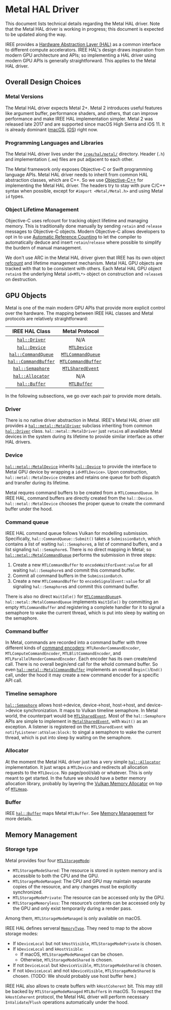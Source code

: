 # Metal HAL Driver

This document lists technical details regarding the Metal HAL driver. Note that
the Metal HAL driver is working in progress; this document is expected to be
updated along the way.

IREE provides a [Hardware Abstraction Layer (HAL)][iree-hal] as a common
interface to different compute accelerators. IREE HAL's design draws inspiration
from modern GPU architecture and APIs; so implementing a HAL driver using modern
GPU APIs is generally straightforward. This applies to the Metal HAL driver.

## Overall Design Choices

### Metal Versions

The Metal HAL driver expects Metal 2+. Metal 2 introduces useful features like
argument buffer, performance shaders, and others, that can improve performance
and make IREE HAL implementation simpler. Metal 2 was released late 2017 and
are supported since macOS High Sierra and iOS 11. It is already dominant
([macOS][macos-version-share], [iOS][ios-version-share]) right now.

### Programming Languages and Libraries

The Metal HAL driver lives under the [`iree/hal/metal/`][iree-metal] directory.
Header (`.h`) and implementation (`.mm`) files are put adjacent to each other.

The Metal framework only exposes Objective-C or Swift programming language APIs.
Metal HAL driver needs to inherit from common HAL abstraction classes, which are
C++. So we use [Objective-C++][objcxx] for implementing the Metal HAL driver.
The headers try to stay with pure C/C++ syntax when possible, except for
`#import <Metal/Metal.h>` and using Metal `id` types.

### Object Lifetime Management

Objective-C uses refcount for tracking object lifetime and managing memory.
This is traditionally done manually by sending `retain` and `release` messages
to Objective-C objects. Modern Objective-C allows developers to opt in to use
[Automatic Reference Counting][objc-arc] to let the compiler to automatically
deduce and insert `retain`/`release` where possible to simplify the burdern
of manual management.

We don't use ARC in the Metal HAL driver given that IREE has its own object
[refcount][iree-refptr] and lifetime management mechanism. Metal HAL GPU objects
are tracked with that to be consistent with others. Each Metal HAL GPU object
`retain`s the underlying Metal `id<MTL*>` object on construction and `release`s
on destruction.

## GPU Objects

Metal is one of the main modern GPU APIs that provide more explicit control over
the hardware. The mapping between IREE HAL classes and Metal protocols are
relatively straightforward:

IREE HAL Class | Metal Protocol
:-------------:|:-------------:
[`hal::Driver`][hal-driver] | N/A
[`hal::Device`][hal-device] | [`MTLDevice`][mtl-device]
[`hal::CommandQueue`][hal-command-queue] | [`MTLCommandQueue`][mtl-command-queue]
[`hal::CommandBuffer`][hal-command-buffer] | [`MTLCommandBuffer`][mtl-command-buffer]
[`hal::Semaphore`][hal-semaphore] | [`MTLSharedEvent`][mtl-shared-event]
[`hal::Allocator`][hal-allocator] | N/A
[`hal::Buffer`][hal-buffer] | [`MTLBuffer`][mtl-buffer]

In the following subsections, we go over each pair to provide more details.

### Driver

There is no native driver abstraction in Metal. IREE's Metal HAL driver still
provides a [`hal::metal::MetalDriver`][metal-driver] subclass inheriting from
common [`hal::Driver`][hal-driver] class.  `hal::metal::MetalDriver` just
`retain`s all available Metal devices in the system during its lifetime to
provide similar interface as other HAL drivers.

### Device

[`hal::metal::MetalDevice`][metal-device] inherits [`hal::Device`][hal-device]
to provide the interface to Metal GPU device by wrapping a `id<MTLDevice>`.
Upon construction, `hal::metal::MetalDevice` creates and retains one queue for
both dispatch and transfer during its lifetime.

Metal requres command buffers to be created from a `MTLCommandQueue`. In IREE
HAL, command buffers are directly created from the `hal::Device`.
`hal::metal::MetalDevice` chooses the proper queue to create the command
buffer under the hood.

### Command queue

IREE HAL command queue follows Vulkan for modelling submission. Specifically,
`hal::CommandQueue::Submit()` takes a `SubmissionBatch`, which contains a list
of waiting `hal::Semaphore`s, a list of command buffers, and a list signaling
`hal::Semaphore`s. There is no direct mapping in Metal; so
[`hal::metal::MetalCommandQueue`][metal-command-queue] performs the submission
in three steps:

1. Create a new `MTLCommandBuffer` to `encodeWaitForEvent:value` for all
   waiting `hal::Semaphore`s and commit this command buffer.
1. Commit all command buffers in the `SubmissionBatch`.
1. Create a new `MTLCommandBuffer` to `encodeSignalEvent:value` for all
   signaling `hal::Semaphore`s and commit this command buffer.

There is also no direct `WaitIdle()` for
[`MTLCommandQueue`][mtl-command-queue]s.  `hal::metal::MetalCommandQueue`
implements `WaitIdle()` by committing an empty `MTLCommandBuffer` and
registering a complete handler for it to signal a semaphore to wake the current
thread, which is put into sleep by waiting on the semaphore.

### Command buffer

In Metal, commands are recorded into a command buffer with three different kinds
of [command encoders][mtl-command-encoder]: `MTLRenderCommandEncoder`,
`MTLComputeCommandEncoder`, `MTLBlitCommandEncoder`, and
`MTLParallelRenderCommandEncoder`. Each encoder has its own create/end call.
There is no overall begin/end call for the whold command buffer. So even
[`hal::metal::MetalCommandBuffer`][metal-command-buffer] implements an overall
`Begin()`/`End()` call, under the hood it may create a new command encoder
for a specific API call.

### Timeline semaphore

[`hal::Semaphore`][hal-semaphore] allows host->device, device->host, host->host,
and device->device synchronization. It maps to Vulkan timeline semaphore.
In Metal world, the counterpart would be [`MTLSharedEvent`][mtl-shared-event].
Most of the `hal::Semaphore` APIs are simple to implement in
[`MetalSharedEvent`][metal-shared-event], with `Wait()` as an exception.
A listener is registered on the `MTLSharedEvent` with
`notifyListener:atValue:block:` to singal a semaphore to wake the current
thread, which is put into sleep by waiting on the semaphore.

### Allocator

At the moment the Metal HAL driver just has a very simple
[`hal::Allocator`][hal-allocator] implementation. It just wraps a `MTLDevice`
and redirects all allocation requests to the `MTLDevice`. No page/pool/slab
or whatever. This is only meant to get started. In the future we should have
a better memory allocation library, probably by layering the [Vulkan
Memory Allocator][vma] on top of [`MTLHeap`][mtl-heap].

### Buffer

IREE [`hal::Buffer`][hal-buffer] maps Metal `MTLBuffer`. See
[Memory Management](#memory-management) for more details.

## Memory Management

### Storage type

Metal provides four four [`MTLStorageMode`][mtl-storage-mode]:

* `MTLStorageModeShared`: The resource is stored in system memory and is
  accessible to both the CPU and the GPU.
* `MTLStorageModeManaged`: The CPU and GPU may maintain separate copies of the
  resource, and any changes must be explicitly synchronized.
* `MTLStorageModePrivate`: The resource can be accessed only by the GPU.
* `MTLStorageMemoryless`: The resource’s contents can be accessed only by the
  GPU and only exist temporarily during a render pass.

Among them, `MTLStorageModeManaged` is only available on macOS.

IREE HAL defines serveral [`MemoryType`][hal-buffer]. They need to map to the
above storage modes:

* If `kDeviceLocal` but not `kHostVisible`, `MTLStorageModePrivate` is chosen.
* If `kDeviceLocal` and `kHostVisible`:
  * If macOS, `MTLStorageModeManaged` can be chosen.
  * Otherwise, `MTLStorageModeShared` is chosen.
* If not `DeviceLocal` but `kDeviceVisible`, `MTLStorageModeShared` is chosen.
* If not `kDeviceLocal` and not `kDeviceVisible`, `MTLStorageModeShared` is
  chosen. (TODO: We should probably use host buffer here.)

IREE HAL also allows to create buffers with `kHostCoherent` bit. This may still
be backed by `MTLStorageModeManaged` `MTLBuffer`s in macOS. To respect the
`kHostCoherent` protocol, the Metal HAL driver will perform necessary
`InValidate`/`Flush` operations automatically under the hood.


[macos-version-share]: https://gs.statcounter.com/macos-version-market-share/desktop/worldwide
[ios-version-share]: https://developer.apple.com/support/app-store/
[iree-hal]: https://github.com/google/iree/tree/main/iree/hal
[iree-metal]: https://github.com/google/iree/tree/main/iree/hal/metal
[iree-refptr]: https://github.com/google/iree/blob/main/iree/base/ref_ptr.h
[hal-allocator]: https://github.com/google/iree/blob/main/iree/hal/allocator.h
[hal-buffer]: https://github.com/google/iree/blob/main/iree/hal/buffer.h
[hal-command-queue]: https://github.com/google/iree/blob/main/iree/hal/command_queue.h
[hal-command-buffer]: https://github.com/google/iree/blob/main/iree/hal/command_buffer.h
[hal-device]: https://github.com/google/iree/blob/main/iree/hal/device.h
[hal-driver]: https://github.com/google/iree/blob/main/iree/hal/driver.h
[hal-semaphore]: https://github.com/google/iree/blob/main/iree/hal/semaphore.h
[metal-command-queue]: https://github.com/google/iree/blob/main/iree/hal/metal/metal_command_queue.h
[metal-command-buffer]: https://github.com/google/iree/blob/main/iree/hal/metal/metal_command_buffer.h
[metal-device]: https://github.com/google/iree/blob/main/iree/hal/metal/metal_device.h
[metal-driver]: https://github.com/google/iree/blob/main/iree/hal/metal/metal_driver.h
[metal-shared-event]: https://github.com/google/iree/blob/main/iree/hal/metal/metal_shared_event.h
[mtl-buffer]: https://developer.apple.com/documentation/metal/mtlbuffer?language=objc
[mtl-command-buffer]: https://developer.apple.com/documentation/metal/mtlcommandbuffer?language=objc
[mtl-command-encoder]: https://developer.apple.com/documentation/metal/mtlcommandencoder?language=objc
[mtl-command-queue]: https://developer.apple.com/documentation/metal/mtlcommandqueue?language=objc
[mtl-device]: https://developer.apple.com/documentation/metal/mtldevice?language=objc
[mtl-heap]: https://developer.apple.com/documentation/metal/mtlheap?language=objc
[mtl-shared-event]: https://developer.apple.com/documentation/metal/mtlsharedevent?language=objc
[mtl-storage-mode]: https://developer.apple.com/documentation/metal/mtlstoragemode?language=objc
[objc-arc]: https://en.wikipedia.org/wiki/Automatic_Reference_Counting
[objcxx]: https://en.wikipedia.org/wiki/Objective-C#Objective-C++
[vma]: https://github.com/GPUOpen-LibrariesAndSDKs/VulkanMemoryAllocator
